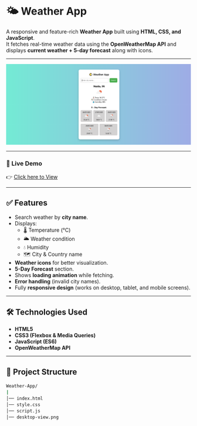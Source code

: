 # 🌤️ Weather App

A responsive and feature-rich **Weather App** built using **HTML, CSS, and JavaScript**.  
It fetches real-time weather data using the **OpenWeatherMap API** and displays **current weather + 5-day forecast** along with icons.

---
![Preview Screenshot](desktop-view.png)

---

### 🔗 Live Demo

👉 [Click here to View](https://suru190.github.io/Weather-App/)

---

## ✅ Features
- Search weather by **city name**.
- Displays:
  - 🌡️ Temperature (°C)
  - 🌥️ Weather condition
  - 💧 Humidity
  - 🗺️ City & Country name
- **Weather icons** for better visualization.
- **5-Day Forecast** section.
- Shows **loading animation** while fetching.
- **Error handling** (invalid city names).
- Fully **responsive design** (works on desktop, tablet, and mobile screens).

---

## 🛠️ Technologies Used
- **HTML5**
- **CSS3 (Flexbox & Media Queries)**
- **JavaScript (ES6)**
- **OpenWeatherMap API**

---

## 📂 Project Structure

```bash
Weather-App/
|
│── index.html
│── style.css
│── script.js
│── desktop-view.png
